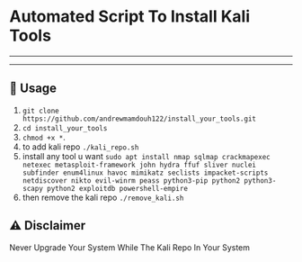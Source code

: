 # Automated Script To Install Kali Tools

---

---
## 🚀 Usage

1. ```git clone https://github.com/andrewmamdouh122/install_your_tools.git```
2. ```cd install_your_tools``` 
3. ```chmod +x *```.
4. to add kali repo ```./kali_repo.sh```
5. install any tool u want ```sudo apt install nmap sqlmap crackmapexec netexec metasploit-framework john hydra ffuf sliver nuclei subfinder enum4linux havoc mimikatz seclists impacket-scripts netdiscover nikto evil-winrm peass python3-pip python2 python3-scapy python2 exploitdb powershell-empire```
6. then remove the kali repo ```./remove_kali.sh```


## ⚠️ Disclaimer
Never Upgrade Your System While The Kali Repo In Your System 
